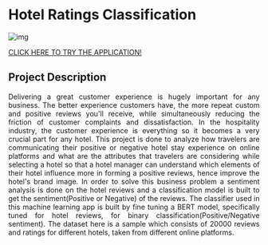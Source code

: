 # Hotel Ratings Classification
![img](https://user-images.githubusercontent.com/100843008/187025381-bff7de9a-8506-4501-bb20-e58523e9df63.jpg)

[CLICK HERE TO TRY THE APPLICATION!](https://tusharvispute07-hotel-ratings-classification-appapp-646t9s.streamlitapp.com/)

## Project Description
<p align="justify">Delivering a great customer experience is hugely important for any business. The better experience customers have, the more repeat custom and positive reviews you'll receive, while simultaneously reducing the friction of customer complaints and dissatisfaction. In the hospitality industry, the customer experience is everything so it becomes a very crucial part for any hotel. This project is done to analyze how travelers are communicating their positive or negative hotel stay experience on online platforms and what are the attributes that travelers are considering while selecting a hotel so that a hotel manager can understand which elements of their hotel influence more in forming a positive reviews, hence improve the hotel's brand image. In order to solve this business problem a sentiment analysis is done on the hotel reviews and a classification model is built to get the sentiment(Positive or Negative) of the reviews. The classifier used in this machine learning app is built by fine tuning a BERT model, specifically tuned for hotel reviews, for binary classification(Positive/Negative sentiment). The dataset here is a sample which consists of 20000 reviews and ratings for different hotels, taken from different online platforms.</p>
